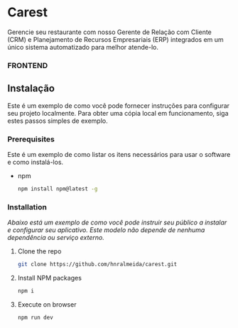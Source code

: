# Carest

Gerencie seu restaurante com nosso Gerente de Relação com Cliente (CRM) e Planejamento de Recursos Empresariais (ERP) integrados em um único sistema automatizado para melhor atende-lo.

<!-- Instalação -->
### FRONTEND
## Instalação
Este é um exemplo de como você pode fornecer instruções para configurar seu projeto localmente.
Para obter uma cópia local em funcionamento, siga estes passos simples de exemplo.

### Prerequisites

Este é um exemplo de como listar os itens necessários para usar o software e como instalá-los.
* npm
  ```sh
  npm install npm@latest -g
  ```

### Installation

_Abaixo está um exemplo de como você pode instruir seu público a instalar e configurar seu aplicativo. Este modelo não depende de nenhuma dependência ou serviço externo._

1. Clone the repo
   ```sh
   git clone https://github.com/hnralmeida/carest.git
   ```
2. Install NPM packages
   ```sh
   npm i
   ```
3. Execute on browser
   ```sh
   npm run dev
   ```

